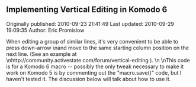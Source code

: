 ## Implementing Vertical Editing in Komodo 6 
Originally published: 2010-09-23 21:41:49 
Last updated: 2010-09-29 19:09:35 
Author: Eric Promislow 
 
When editing a group of similar lines, it's very convenient to be able to press down-arrow\nand move to the same starting column position on the next line.  (See an example at\nhttp://community.activestate.com/forum/vertical-editing ).\n\nThis code is for a Komodo 6 macro -- possibly the only tweak necessary to make it work on Komodo 5 is by commenting out the "macro.save()" code, but I haven't tested it.  The discussion below will talk about how to use it.  